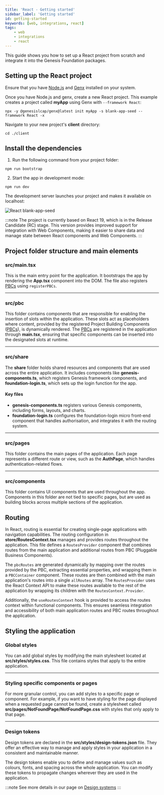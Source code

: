 ```yaml
---
title: 'React - Getting started'
sidebar_label: 'Getting started'
id: getting-started
keywords: [web, integrations, react]
tags:
    - web
    - integrations
    - react
---
```


This guide shows you how to set up a React project from scratch and integrate it into the Genesis Foundation packages.

## Setting up the React project

Ensure that you have [Node.js](https://nodejs.org/) and [Genx](https://learn.genesis.global/docs/getting-started/prerequisites/genx) installed on your system.

Once you have Node.js and genx, create a new React project. This example creates a project called **myApp** using Genx with `--framework React`:

```shell
npx -y @genesislcap/genx@latest init myApp -s blank-app-seed --framework React -x
```

Navigate to your new project's **client** directory:

```shell
cd ./client
```

## Install the dependencies

1. Run the following command from your project folder:

```shell
npm run bootstrap
```

2. Start the app in development mode:

```shell
npm run dev
```

The development server launches your project and makes it available on localhost:

![React blank-app-seed](/integrations/react/react-blank-app-seed.png)

:::note
The project is currently based on React 19, which is in the Release Candidate (RC) stage. This version provides improved support for integration with Web Components, making it easier to share data and manage state between React components and Web Components.
:::

## Project folder structure and main elements

### src/main.tsx
This is the main entry point for the application. It bootstraps the app by rendering the **App.tsx** component into the DOM. The file also registers [PBCs](../../../../server/packaged-business-capabilities/pbc-intro/) using `registerPBCs`.

---

### src/pbc
This folder contains components that are responsible for enabling the insertion of slots within the application. These slots act as placeholders where content, provided by the registered Project Building Components ([PBCs](../../../../server/packaged-business-capabilities/pbc-intro/)), is dynamically rendered. The [PBCs](../../../../server/packaged-business-capabilities/pbc-intro/) are registered in the application through **main.tsx**, ensuring that specific components can be inserted into the designated slots at runtime.

---

### src/share
The **share** folder holds shared resources and components that are used across the entire application. It includes components like **genesis-components.ts**, which registers Genesis framework components, and **foundation-login.ts**, which sets up the login function for the app.

#### Key files
- **genesis-components.ts** registers various Genesis components, including forms, layouts, and charts.
- **foundation-login.ts** configures the foundation-login micro front-end component that handles authorisation, and integrates it with the routing system.

---

### src/pages
This folder contains the main pages of the application. Each page represents a different route or view, such as the **AuthPage**, which handles authentication-related flows.

---

### src/components
This folder contains UI components that are used throughout the app. Components in this folder are not tied to specific pages, but are used as building blocks across multiple sections of the application.

## Routing

In React, routing is essential for creating single-page applications with navigation capabilities. The routing configuration in **store/RoutesContext.tsx** manages and provides routes throughout the application. This file defines a `RoutesProvider` component that combines routes from the main application and additional routes from PBC (Pluggable Business Components).

The `pbcRoutes` are generated dynamically by mapping over the routes provided by the PBC, extracting essential properties, and wrapping them in a `PBCContainer` component. These routes are then combined with the main application's routes into a single `allRoutes` array. The `RoutesProvider` uses the React Context API to make these routes available to the rest of the application by wrapping its children with the `RoutesContext.Provider`.

Additionally, the `useRoutesContext` hook is provided to access the routes context within functional components. This ensures seamless integration and accessibility of both main application routes and PBC routes throughout the application.

## Styling the application

### Global styles
You can add global styles by modifying the main stylesheet located at **src/styles/styles.css**. This file contains styles that apply to the entire application.

---

### Styling specific components or pages
For more granular control, you can add styles to a specific page or component. For example, if you want to have styling for the page displayed when a requested page cannot be found, create a stylesheet called **src/pages/NotFoundPage/NotFoundPage.css** with styles that only apply to that page.

---

### Design tokens

Design tokens are declared in the **src/styles/design-tokens.json** file. They offer an effective way to manage and apply styles in your application in a consistent and maintainable manner.

The design tokens enable you to define and manage values such as colours, fonts, and spacing across the whole application. You can modify these tokens to propagate changes wherever they are used in the application.

:::note
See more details in our page on [Design systems](../../../design-systems/introduction/)
:::

